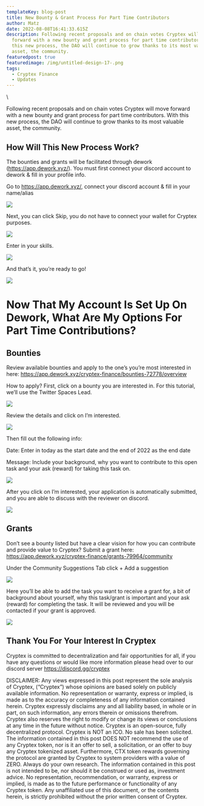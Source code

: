 ```yaml
---
templateKey: blog-post
title: New Bounty & Grant Process For Part Time Contributors
author: Matz
date: 2022-08-08T16:41:33.615Z
description: Following recent proposals and on chain votes Cryptex will move
  forward with a new bounty and grant process for part time contributors. With
  this new process, the DAO will continue to grow thanks to its most valuable
  asset, the community.
featuredpost: true
featuredimage: /img/untitled-design-17-.png
tags:
  - Cryptex Finance
  - Updates
---
```

<!--StartFragment-->\

Following recent proposals and on chain votes Cryptex will move forward with a new bounty and grant process for part time contributors. With this new process, the DAO will continue to grow thanks to its most valuable asset, the community.

## How Will This New Process Work?

The bounties and grants will be facilitated through dework ([](https://app.dework.xyz/)<https://app.dework.xyz/>). You must first connect your discord account to dework & fill in your profile info.

Go to [](https://app.dework.xyz/)<https://app.dework.xyz/>, connect your discord account & fill in your name/alias

![](/img/untitled-design-18-.png)

Next, you can click Skip, you do not have to connect your wallet for Cryptex purposes.

![](/img/untitled-3-.png)

Enter in your skills.

![](/img/untitled-4-.png)

And that’s it, you’re ready to go!

![](/img/untitled-5-.png)

# Now That My Account Is Set Up On Dework, What Are My Options For Part Time Contributions?

## Bounties

Review available bounties and apply to the one’s you’re most interested in here: [](https://app.dework.xyz/cryptex-finance/bounties-72778/overview)<https://app.dework.xyz/cryptex-finance/bounties-72778/overview>

How to apply? First, click on a bounty you are interested in. For this tutorial, we’ll use the Twitter Spaces Lead.

![](/img/screen-shot-2022-08-04-at-4.53.39-pm.png)

Review the details and click on I’m interested.

![](/img/untitled-6-.png)

Then fill out the following info:

Date: Enter in today as the start date and the end of 2022 as the end date

Message: Include your background, why you want to contribute to this open task and your ask (reward) for taking this task on.

![](/img/untitled-7-.png)

After you click on I’m interested, your application is automatically submitted, and you are able to discuss with the reviewer on discord.

![](/img/untitled-8-.png)

## Grants

Don’t see a bounty listed but have a clear vision for how you can contribute and provide value to Cryptex? Submit a grant here: [](https://app.dework.xyz/cryptex-finance/grants-79964/community)<https://app.dework.xyz/cryptex-finance/grants-79964/community>

Under the Community Suggestions Tab click + Add a suggestion

![](/img/screen-shot-2022-08-04-at-6.09.27-pm.png)

Here you’ll be able to add the task you want to receive a grant for, a bit of background about yourself, why this task/grant is important and your ask (reward) for completing the task. It will be reviewed and you will be contacted if your grant is approved.

![](/img/screen-shot-2022-08-04-at-6.11.21-pm.png)

## Thank You For Your Interest In Cryptex

Cryptex is committed to decentralization and fair opportunities for all, if you have any questions or would like more information please head over to our discord server [](https://discord.gg/cryptex)<https://discord.gg/cryptex>

<!--EndFragment-->

DISCLAIMER: Any views expressed in this post represent the sole analysis of Cryptex, (“Cryptex”) whose opinions are based solely on publicly available information. No representation or warranty, express or implied, is made as to the accuracy or completeness of any information contained herein. Cryptex expressly disclaims any and all liability based, in whole or in part, on such information, any errors therein or omissions therefrom. Cryptex also reserves the right to modify or change its views or conclusions at any time in the future without notice. Cryptex is an open-source, fully decentralized protocol. Cryptex is NOT an ICO. No sale has been solicited. The information contained in this post DOES NOT recommend the use of any Cryptex token, nor is it an offer to sell, a solicitation, or an offer to buy any Cryptex tokenized asset. Furthermore, CTX token rewards governing the protocol are granted by Cryptex to system providers with a value of ZERO. Always do your own research. The information contained in this post is not intended to be, nor should it be construed or used as, investment advice. No representation, recommendation, or warranty, express or implied, is made as to the future performance or functionality of any Cryptex token. Any unaffiliated use of this document, or the contents herein, is strictly prohibited without the prior written consent of Cryptex.